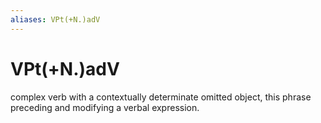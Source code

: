 ```yaml
---
aliases: VPt(+N.)adV
---
```

# VPt(+N.)adV

complex verb with a contextually determinate omitted object, this phrase preceding and modifying a verbal expression.